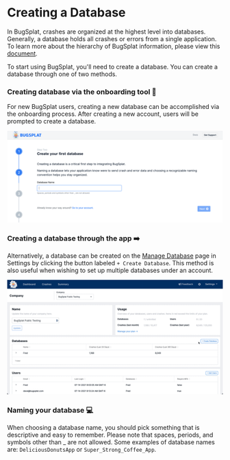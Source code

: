 # Creating a Database

In BugSplat, crashes are organized at the highest level into databases. Generally, a database holds all crashes or errors from a single application. To learn more about the hierarchy of BugSplat information, please view this [document](../development/using-the-app.md#navigating-with-breadcrumbs).

To start using BugSplat, you'll need to create a database. You can create a database through one of two methods.

### Creating database via the onboarding tool  🔼

For new BugSplat users, creating a new database can be accomplished via the onboarding process. After creating a new account, users will be prompted to create a database.

![](../../.gitbook/assets/create-db-in-onboarding.png)



### Creating a database through the app ➡️

Alternatively, a database can be created on the [Manage Database](https://app.bugsplat.com/v2/settings/company/databases) page in Settings by clicking the button labeled `+ Create Database`.  This method is also useful when wishing to set up multiple databases under an account.

![](../../.gitbook/assets/company-page-db.gif)



### Naming your database 💻

When choosing a database name, you should pick something that is descriptive and easy to remember. Please note that spaces, periods, and symbols other than \_ are not allowed. Some examples of database names are: `DeliciousDonutsApp` or `Super_Strong_Coffee_App`.
